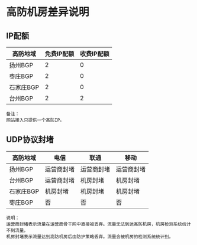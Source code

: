 

# 高防机房差异说明

## IP配额

| 高防地域     | 免费IP配额 | 收费IP配额 |
| -------- | ------ | ------ |
| 扬州BGP | 2      | 0      |
| 枣庄BGP | 2      | 0    |
| 石家庄BGP | 2 | 0 |
| 台州BGP | 2 | 2 |

    备注：
    网站接入只提供一个高防IP。

## UDP协议封堵

| 高防地域 | 电信       | 联通               | 移动               |
| -------- | ---------- | ------------------ | ------------------ |
| 扬州BGP  | 运营商封堵 | 运营商封堵 | 运营商封堵 |
| 台州BGP  | 运营商封堵 | 机房封堵 | 机房封堵 |
| 石家庄BGP | 机房封堵 | 机房封堵 | 机房封堵 |
| 枣庄BGP | 否 | 否 | 否 |

    说明：
    运营商封堵表示流量在运营商骨干网中直接被丢弃。流量无法到达高防机房，机房检测系统统计不到流量。
    机房封堵表示流量达到高防机房后由防护策略丢弃。流量会被机房的检测系统统计到。

